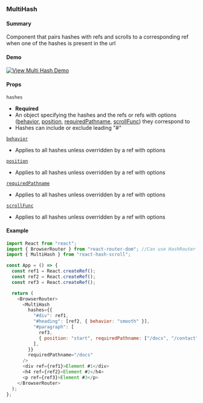 ### MultiHash

#### Summary

Component that pairs hashes with refs and scrolls to a corresponding ref when one of the hashes is present in the url

#### Demo

[![View Multi Hash Demo](https://codesandbox.io/static/img/play-codesandbox.svg)](https://codesandbox.io/s/react-hash-scroll-demos-ge3b4?initialpath=multi-hash&module=/src/Demos/MultiHashDemo.tsx)

#### Props

`hashes`

- **Required**
- An object specifying the hashes and the refs or refs with options ([behavior](#behavior), [position](#position), [requiredPathname](#requiredpathname), [scrollFunc](#scrollfunc)) they correspond to
- Hashes can include or exclude leading "#"

[`behavior`](#behavior)

- Applies to all hashes unless overridden by a ref with options

[`position`](#position)

- Applies to all hashes unless overridden by a ref with options

[`requiredPathname`](#requiredpathname)

- Applies to all hashes unless overridden by a ref with options

[`scrollFunc`](#scrollfunc)

- Applies to all hashes unless overridden by a ref with options

#### Example

```javascript
import React from "react";
import { BrowserRouter } from "react-router-dom"; //Can use HashRouter or MemoryRouter as well
import { MultiHash } from "react-hash-scroll";

const App = () => {
  const ref1 = React.createRef();
  const ref2 = React.createRef();
  const ref3 = React.createRef();

  return (
    <BrowserRouter>
      <MultiHash
        hashes={{
          "#div": ref1,
          "#heading": [ref2, { behavior: "smooth" }],
          "#paragraph": [
            ref3,
            { position: "start", requiredPathname: ["/docs", "/contact"] },
          ],
        }}
        requiredPathname="/docs"
      />
      <div ref={ref1}>Element #1</div>
      <h4 ref={ref2}>Element #2</h4>
      <p ref={ref3}>Element #3</p>
    </BrowserRouter>
  );
};
```

